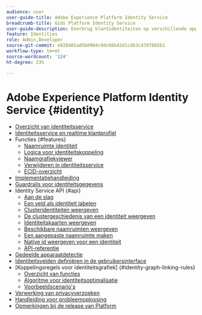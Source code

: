 ```yaml
---
audience: user
user-guide-title: Adobe Experience Platform Identity Service
breadcrumb-title: Gids Platform Identity Service
user-guide-description: Overbrug klantidentiteiten op verschillende apparaten en systemen om gepersonaliseerde digitale ervaringen te bieden.
feature: Identities
role: Admin,Developer
source-git-commit: e828485ad5b0904c9dc66b43d1cdb3c4707885b1
workflow-type: tm+mt
source-wordcount: '124'
ht-degree: 23%

---
```



# Adobe Experience Platform Identity Service {#identity}

- [Overzicht van identiteitsservice](home.md)
- [Identiteitsservice en realtime klantprofiel](identity-and-profile.md)
- Functies {#features}
   - [Naamruimte identiteit](./features/namespaces.md)
   - [Logica voor identiteitskoppeling](./features/identity-linking-logic.md)
   - [Naamgrafiekviewer](./features/identity-graph-viewer.md)
   - [Verwijderen in identiteitsservice](./features/deletion.md)
   - [ECID-overzicht](./features/ecid.md)
- [Implementatiehandleiding](implementation.md)
- [Guardrails voor identiteitsgegevens](guardrails.md)
- Identity Service API {#api}
   - [Aan de slag](api/getting-started.md)
   - [Een veld als identiteit labelen](api/label-identities.md)
   - [Clusteridentiteiten weergeven](api/list-cluster-identites.md)
   - [De clustergeschiedenis van een identiteit weergeven](api/list-cluster-history.md)
   - [Identiteitskaarten weergeven](api/list-identity-mappings.md)
   - [Beschikbare naamruimten weergeven](api/list-namespaces.md)
   - [Een aangepaste naamruimte maken](api/create-custom-namespace.md)
   - [Native id weergeven voor een identiteit](api/list-native-id.md)
   - [API-referentie](https://www.adobe.io/experience-platform-apis/references/identity-service)
- [Gedeelde apparaatdetectie](shared-device-detection.md)
- [Identiteitsvelden definiëren in de gebruikersinterface](label-identities.md)
- [Koppelingsregels voor identiteitsgrafiek] {#identity-graph-linking-rules}
   - [Overzicht van functies](./identity-graph-linking-rules/overview.md)
   - [Algoritme voor identiteitsoptimalisatie](./identity-graph-linking-rules/identity-optimization-algorithm.md)
   - [Voorbeeldscenario&#39;s](./identity-graph-linking-rules/example-scenarios.md)
- [Verwerking van privacyverzoeken](privacy.md)
- [Handleiding voor probleemoplossing](troubleshooting-guide.md)
- [Opmerkingen bij de release van Platform](https://experienceleague.adobe.com/en/docs/experience-platform/release-notes/latest)